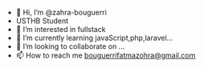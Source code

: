 - 👋 Hi, I’m @zahra-bouguerri
- USTHB Student
- 👀 I’m interested in fullstack
- 🌱 I’m currently learning javaScript,php,laravel...
- 💞️ I’m looking to collaborate on ...
- 📫 How to reach me bouguerrifatmazohra@gmail.com

<!---
zahra-bouguerri/zahra-bouguerri is a ✨ special ✨ repository because its `README.md` (this file) appears on your GitHub profile.
You can click the Preview link to take a look at your changes.
--->
